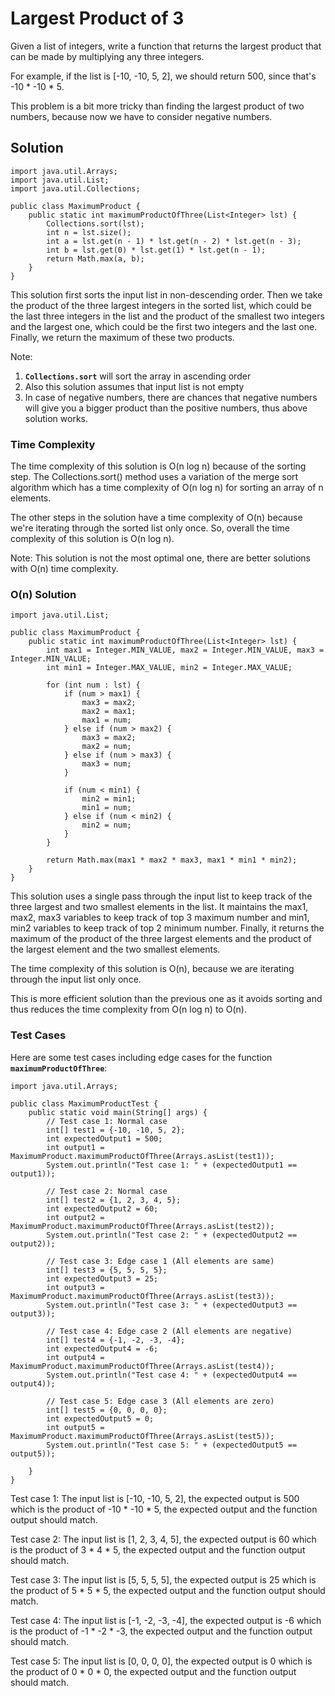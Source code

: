 # Largest Product of 3

Given a list of integers, write a function that returns the largest product that can be made by multiplying any three integers.

For example, if the list is [-10, -10, 5, 2], we should return 500, since that's -10 * -10 * 5.

This problem is a bit more tricky than finding the largest product of two numbers, because now we have to consider negative numbers.

## Solution

```
import java.util.Arrays;
import java.util.List;
import java.util.Collections;

public class MaximumProduct {
    public static int maximumProductOfThree(List<Integer> lst) {
        Collections.sort(lst);
        int n = lst.size();
        int a = lst.get(n - 1) * lst.get(n - 2) * lst.get(n - 3);
        int b = lst.get(0) * lst.get(1) * lst.get(n - 1);
        return Math.max(a, b);
    }
}

```

This solution first sorts the input list in non-descending order. Then we take the product of the three largest integers in the sorted list, which could be the last three integers in the list and the product of the smallest two integers and the largest one, which could be the first two integers and the last one. Finally, we return the maximum of these two products.

Note:

1. **`Collections.sort`** will sort the array in ascending order
2. Also this solution assumes that input list is not empty
3. In case of negative numbers, there are chances that negative numbers will give you a bigger product than the positive numbers, thus above solution works.


### Time Complexity

The time complexity of this solution is O(n log n) because of the sorting step. The Collections.sort() method uses a variation of the merge sort algorithm which has a time complexity of O(n log n) for sorting an array of n elements.

The other steps in the solution have a time complexity of O(n) because we're iterating through the sorted list only once. So, overall the time complexity of this solution is O(n log n).

Note: This solution is not the most optimal one, there are better solutions with O(n) time complexity.


### O(n) Solution

```
import java.util.List;

public class MaximumProduct {
    public static int maximumProductOfThree(List<Integer> lst) {
        int max1 = Integer.MIN_VALUE, max2 = Integer.MIN_VALUE, max3 = Integer.MIN_VALUE;
        int min1 = Integer.MAX_VALUE, min2 = Integer.MAX_VALUE;

        for (int num : lst) {
            if (num > max1) {
                max3 = max2;
                max2 = max1;
                max1 = num;
            } else if (num > max2) {
                max3 = max2;
                max2 = num;
            } else if (num > max3) {
                max3 = num;
            }

            if (num < min1) {
                min2 = min1;
                min1 = num;
            } else if (num < min2) {
                min2 = num;
            }
        }

        return Math.max(max1 * max2 * max3, max1 * min1 * min2);
    }
}

```

This solution uses a single pass through the input list to keep track of the three largest and two smallest elements in the list.
It maintains the max1, max2, max3 variables to keep track of top 3 maximum number and min1, min2 variables to keep track of top 2 minimum number.
Finally, it returns the maximum of the product of the three largest elements and the product of the largest element and the two smallest elements.

The time complexity of this solution is O(n), because we are iterating through the input list only once.

This is more efficient solution than the previous one as it avoids sorting and thus reduces the time complexity from O(n log n) to O(n).

### Test Cases

Here are some test cases including edge cases for the function **`maximumProductOfThree`**:

```
import java.util.Arrays;

public class MaximumProductTest {
    public static void main(String[] args) {
        // Test case 1: Normal case
        int[] test1 = {-10, -10, 5, 2};
        int expectedOutput1 = 500;
        int output1 = MaximumProduct.maximumProductOfThree(Arrays.asList(test1));
        System.out.println("Test case 1: " + (expectedOutput1 == output1));

        // Test case 2: Normal case
        int[] test2 = {1, 2, 3, 4, 5};
        int expectedOutput2 = 60;
        int output2 = MaximumProduct.maximumProductOfThree(Arrays.asList(test2));
        System.out.println("Test case 2: " + (expectedOutput2 == output2));

        // Test case 3: Edge case 1 (All elements are same)
        int[] test3 = {5, 5, 5, 5};
        int expectedOutput3 = 25;
        int output3 = MaximumProduct.maximumProductOfThree(Arrays.asList(test3));
        System.out.println("Test case 3: " + (expectedOutput3 == output3));

        // Test case 4: Edge case 2 (All elements are negative)
        int[] test4 = {-1, -2, -3, -4};
        int expectedOutput4 = -6;
        int output4 = MaximumProduct.maximumProductOfThree(Arrays.asList(test4));
        System.out.println("Test case 4: " + (expectedOutput4 == output4));

        // Test case 5: Edge case 3 (All elements are zero)
        int[] test5 = {0, 0, 0, 0};
        int expectedOutput5 = 0;
        int output5 = MaximumProduct.maximumProductOfThree(Arrays.asList(test5));
        System.out.println("Test case 5: " + (expectedOutput5 == output5));

    }
}

```

Test case 1: The input list is [-10, -10, 5, 2], the expected output is 500 which is the product of -10 * -10 * 5, the expected output and the function output should match.

Test case 2: The input list is [1, 2, 3, 4, 5], the expected output is 60 which is the product of 3 * 4 * 5, the expected output and the function output should match.

Test case 3: The input list is [5, 5, 5, 5], the expected output is 25 which is the product of 5 * 5 * 5, the expected output and the function output should match.

Test case 4: The input list is [-1, -2, -3, -4], the expected output is -6 which is the product of -1 * -2 * -3, the expected output and the function output should match.

Test case 5: The input list is [0, 0, 0, 0], the expected output is 0 which is the product of 0 * 0 * 0, the expected output and the function output should match.
